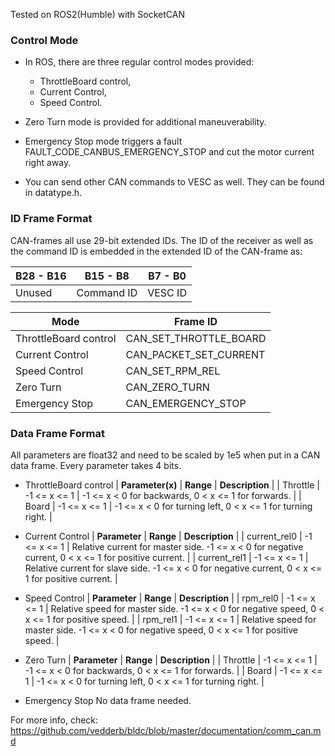 Tested on ROS2(Humble) with SocketCAN

### Control Mode
- In ROS, there are three regular control modes provided:
  - ThrottleBoard control,
  - Current Control,
  - Speed Control.

- Zero Turn mode is provided for additional maneuverability.
- Emergency Stop mode triggers a fault FAULT_CODE_CANBUS_EMERGENCY_STOP and cut the motor current right away.
- You can send other CAN commands to VESC as well. They can be found in datatype.h.

### ID Frame Format
CAN-frames all use 29-bit extended IDs. The ID of the receiver as well as the command ID is embedded in the extended ID of the CAN-frame as:

| **B28 - B16** | **B15 - B8** | **B7 - B0** |
|-----------|----------|---------|
| Unused | Command ID | VESC ID |

| **Mode** | **Frame ID** |
|------|-------------|
| ThrottleBoard control | CAN_SET_THROTTLE_BOARD | 
| Current Control | CAN_PACKET_SET_CURRENT | 
| Speed Control | CAN_SET_RPM_REL | 
| Zero Turn | CAN_ZERO_TURN |
| Emergency Stop | CAN_EMERGENCY_STOP |

### Data Frame Format

All parameters are float32 and need to be scaled by 1e5 when put in a CAN data frame. Every parameter takes 4 bits.

- ThrottleBoard control
| **Parameter(x)** | **Range** | **Description** |
| Throttle | -1 <= x <= 1 | -1 <= x < 0 for backwards, 0 < x <= 1 for forwards. |
| Board | -1 <= x <= 1 | -1 <= x < 0 for turning left, 0 < x <= 1 for turning right. |

- Current Control
| **Parameter** | **Range** | **Description** |
| current_rel0 | -1 <= x <= 1 | Relative current for master side. -1 <= x < 0 for negative current, 0 < x <= 1 for positive current. |
| current_rel1 | -1 <= x <= 1 | Relative current for slave side. -1 <= x < 0 for negative current, 0 < x <= 1 for positive current. |

- Speed Control
| **Parameter** | **Range** | **Description** |
| rpm_rel0 | -1 <= x <= 1 | Relative speed for master side. -1 <= x < 0 for negative speed, 0 < x <= 1 for positive speed. |
| rpm_rel1 | -1 <= x <= 1 | Relative speed for master side. -1 <= x < 0 for negative speed, 0 < x <= 1 for positive speed. |

- Zero Turn
| **Parameter** | **Range** | **Description** |
| Throttle | -1 <= x <= 1 | -1 <= x < 0 for backwards, 0 < x <= 1 for forwards. |
| Board | -1 <= x <= 1 | -1 <= x < 0 for turning left, 0 < x <= 1 for turning right. |

- Emergency Stop
No data frame needed.

For more info, check: https://github.com/vedderb/bldc/blob/master/documentation/comm_can.md
